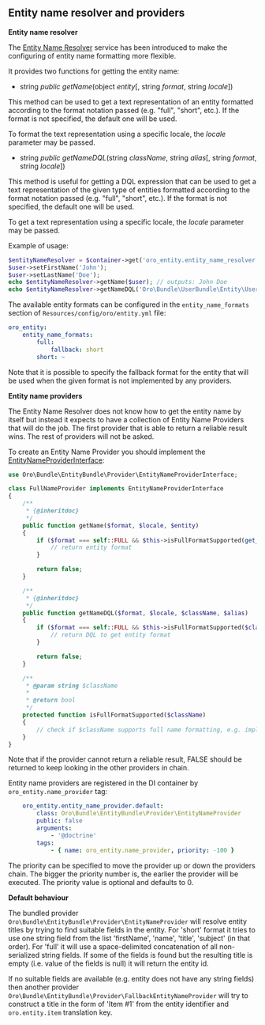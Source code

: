 ## Entity name resolver and providers

**Entity name resolver**

The [Entity Name Resolver](./../../Provider/EntityNameResolver.php) service has been introduced to make the configuring of entity name formatting more flexible.

It provides two functions for getting the entity name:

- string *public* *getName*(object *entity*[, string *format*, string *locale*])

This method can be used to get a text representation of an entity formatted according to the format notation passed (e.g. "full", "short", etc.). If the format is not specified, the default one will be used.

To format the text representation using a specific locale, the *locale* parameter may be passed.

- string *public* *getNameDQL*(string *className*, string *alias*[, string *format*, string *locale*])

This method is useful for getting a DQL expression that can be used to get a text representation of the given type of entities formatted according to the format notation passed (e.g. "full", "short", etc.). If the format is not specified, the default one will be used.

To get a text representation using a specific locale, the *locale* parameter may be passed.

Example of usage:

```php
$entityNameResolver = $container->get('oro_entity.entity_name_resolver');
$user->setFirstName('John');
$user->setLastName('Doe');
echo $entityNameResolver->getName($user); // outputs: John Doe
echo $entityNameResolver->getNameDQL('Oro\Bundle\UserBundle\Entity\User', 'u'); // outputs: CONCAT(u.firstName, CONCAT(u.lastName, ' ')
```

The available entity formats can be configured in the `entity_name_formats` section of `Resources/config/oro/entity.yml` file:

```yaml
oro_entity:
    entity_name_formats:
        full:
            fallback: short
        short: ~
```

Note that it is possible to specify the fallback format for the entity that will be used when the given format is not implemented by any providers.

**Entity name providers**

The Entity Name Resolver does not know how to get the entity name by itself but instead it expects to have a collection of Entity Name Providers that will do the job.
The first provider that is able to return a reliable result wins. The rest of providers will not be asked.

To create an Entity Name Provider you should implement the [EntityNameProviderInterface](./../../Provider/EntityNameProviderInterface.php):

```php
use Oro\Bundle\EntityBundle\Provider\EntityNameProviderInterface;

class FullNameProvider implements EntityNameProviderInterface
{
    /**
     * {@inheritdoc}
     */
    public function getName($format, $locale, $entity)
    {
        if ($format === self::FULL && $this->isFullFormatSupported(get_class($entity))) {
            // return entity format
        }

        return false;
    }

    /**
     * {@inheritdoc}
     */
    public function getNameDQL($format, $locale, $className, $alias)
    {
        if ($format === self::FULL && $this->isFullFormatSupported($className)) {
            // return DQL to get entity format
        }

        return false;
    }

    /**
     * @param string $className
     *
     * @return bool
     */
    protected function isFullFormatSupported($className)
    {
        // check if $className supports full name formatting, e.g. implements some required interfaces
    }
}
```

Note that if the provider cannot return a reliable result, FALSE should be returned to keep looking in the other providers in chain.

Entity name providers are registered in the DI container by `oro_entity.name_provider` tag:

```yml
    oro_entity.entity_name_provider.default:
        class: Oro\Bundle\EntityBundle\Provider\EntityNameProvider
        public: false
        arguments:
            - '@doctrine'
        tags:
            - { name: oro_entity.name_provider, priority: -100 }
```

The priority can be specified to move the provider up or down the providers chain. The bigger the priority number is, the earlier the provider will be executed. The priority value is optional and defaults to 0.

**Default behaviour**

The bundled provider `Oro\Bundle\EntityBundle\Provider\EntityNameProvider` will resolve entity titles by trying to find suitable fields in the entity. For 'short' format it tries to use one string field from the list 'firstName', 'name', 'title', 'subject' (in that order). For 'full' it will use a space-delimited concatenation of all non-serialized string fields. If some of the fields is found but the resulting title is empty (i.e. value of the fields is null) it will return the entity id.

If no suitable fields are available (e.g. entity does not have any string fields) then another provider `Oro\Bundle\EntityBundle\Provider\FallbackEntityNameProvider` will try to construct a title in the form of 'Item #1' from the entity identifier and `oro.entity.item` translation key.
